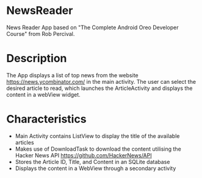 # NewsReader
News Reader App based on "The Complete Android Oreo Developer Course" from Rob Percival.

# Description
The App displays a list of top news from the website https://news.ycombinator.com/ in the main activity. The user can select the desired article to read, which launches the ArticleActivity and displays the content in a webView widget.

# Characteristics
- Main Activity contains ListView to display the title of the available articles
- Makes use of DownloadTask to download the content utilising the Hacker News API https://github.com/HackerNews/API
- Stores the Article ID, Title, and Content in an SQLite database
- Displays the content in a WebView through a secondary activity
